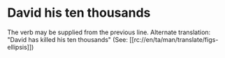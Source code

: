 # David his ten thousands

The verb may be supplied from the previous line. Alternate translation: "David has killed his ten thousands" (See: [[rc://en/ta/man/translate/figs-ellipsis]])

